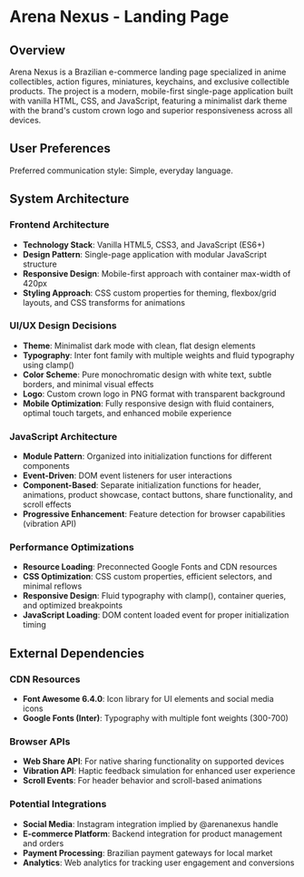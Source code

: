 # Arena Nexus - Landing Page

## Overview

Arena Nexus is a Brazilian e-commerce landing page specialized in anime collectibles, action figures, miniatures, keychains, and exclusive collectible products. The project is a modern, mobile-first single-page application built with vanilla HTML, CSS, and JavaScript, featuring a minimalist dark theme with the brand's custom crown logo and superior responsiveness across all devices.

## User Preferences

Preferred communication style: Simple, everyday language.

## System Architecture

### Frontend Architecture
- **Technology Stack**: Vanilla HTML5, CSS3, and JavaScript (ES6+)
- **Design Pattern**: Single-page application with modular JavaScript structure
- **Responsive Design**: Mobile-first approach with container max-width of 420px
- **Styling Approach**: CSS custom properties for theming, flexbox/grid layouts, and CSS transforms for animations

### UI/UX Design Decisions
- **Theme**: Minimalist dark mode with clean, flat design elements
- **Typography**: Inter font family with multiple weights and fluid typography using clamp()
- **Color Scheme**: Pure monochromatic design with white text, subtle borders, and minimal visual effects
- **Logo**: Custom crown logo in PNG format with transparent background
- **Mobile Optimization**: Fully responsive design with fluid containers, optimal touch targets, and enhanced mobile experience

### JavaScript Architecture
- **Module Pattern**: Organized into initialization functions for different components
- **Event-Driven**: DOM event listeners for user interactions
- **Component-Based**: Separate initialization functions for header, animations, product showcase, contact buttons, share functionality, and scroll effects
- **Progressive Enhancement**: Feature detection for browser capabilities (vibration API)

### Performance Optimizations
- **Resource Loading**: Preconnected Google Fonts and CDN resources
- **CSS Optimization**: CSS custom properties, efficient selectors, and minimal reflows
- **Responsive Design**: Fluid typography with clamp(), container queries, and optimized breakpoints
- **JavaScript Loading**: DOM content loaded event for proper initialization timing

## External Dependencies

### CDN Resources
- **Font Awesome 6.4.0**: Icon library for UI elements and social media icons
- **Google Fonts (Inter)**: Typography with multiple font weights (300-700)

### Browser APIs
- **Web Share API**: For native sharing functionality on supported devices
- **Vibration API**: Haptic feedback simulation for enhanced user experience
- **Scroll Events**: For header behavior and scroll-based animations

### Potential Integrations
- **Social Media**: Instagram integration implied by @arenanexus handle
- **E-commerce Platform**: Backend integration for product management and orders
- **Payment Processing**: Brazilian payment gateways for local market
- **Analytics**: Web analytics for tracking user engagement and conversions